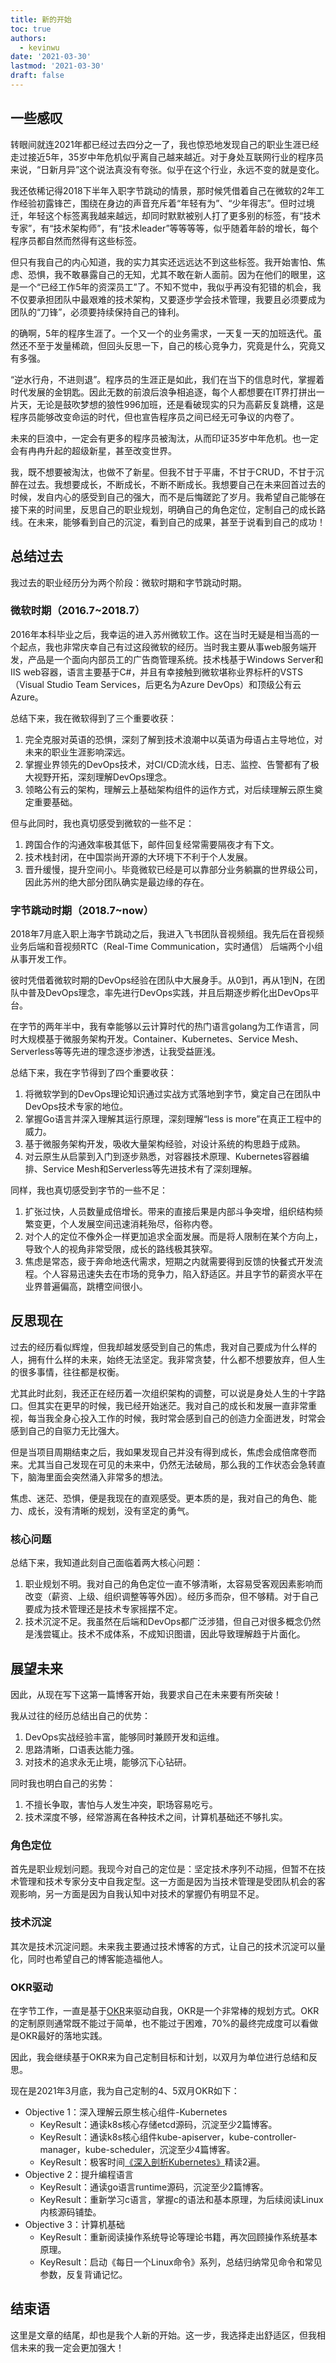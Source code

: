 ```yaml
---
title: 新的开始
toc: true
authors:
  - kevinwu
date: '2021-03-30'
lastmod: '2021-03-30'
draft: false
---
```


## 一些感叹
转眼间就连2021年都已经过去四分之一了，我也惊恐地发现自己的职业生涯已经走过接近5年，35岁中年危机似乎离自己越来越近。对于身处互联网行业的程序员来说，“日新月异”这个说法真没有夸张。似乎在这个行业，永远不变的就是变化。

我还依稀记得2018下半年入职字节跳动的情景，那时候凭借着自己在微软的2年工作经验初露锋芒，围绕在身边的声音充斥着“年轻有为”、“少年得志”。但时过境迁，年轻这个标签离我越来越远，却同时默默被别人打了更多别的标签，有“技术专家”，有“技术架构师”，有“技术leader”等等等等，似乎随着年龄的增长，每个程序员都自然而然得有这些标签。

但只有我自己的内心知道，我的实力其实还远远达不到这些标签。我开始害怕、焦虑、恐惧，我不敢暴露自己的无知，尤其不敢在新人面前。因为在他们的眼里，这是一个“已经工作5年的资深员工”了。不知不觉中，我似乎再没有犯错的机会，我不仅要承担团队中最艰难的技术架构，又要逐步学会技术管理，我要且必须要成为团队的“刀锋”，必须要持续保持自己的锋利。

的确啊，5年的程序生涯了。一个又一个的业务需求，一天复一天的加班迭代。虽然还不至于发量稀疏，但回头反思一下，自己的核心竞争力，究竟是什么，究竟又有多强。

“逆水行舟，不进则退”。程序员的生涯正是如此，我们在当下的信息时代，掌握着时代发展的金钥匙。因此无数的前浪后浪争相追逐，每个人都想要在IT界打拼出一片天，无论是鼓吹梦想的狼性996加班，还是看破现实的只为高薪反复跳槽，这是程序员能够改变命运的时代，但也宣告程序员之间已经无可争议的内卷了。

未来的巨浪中，一定会有更多的程序员被淘汰，从而印证35岁中年危机。也一定会有冉冉升起的超级新星，甚至改变世界。

我，既不想要被淘汰，也做不了新星。但我不甘于平庸，不甘于CRUD，不甘于沉醉在过去。我想要成长，不断成长，不断不断成长。我想要自己在未来回首过去的时候，发自内心的感受到自己的强大，而不是后悔蹉跎了岁月。我希望自己能够在接下来的时间里，反思自己的职业规划，明确自己的角色定位，定制自己的成长路线。在未来，能够看到自己的沉淀，看到自己的成果，甚至于说看到自己的成功！

## 总结过去
我过去的职业经历分为两个阶段：微软时期和字节跳动时期。

### 微软时期（2016.7~2018.7）
2016年本科毕业之后，我幸运的进入苏州微软工作。这在当时无疑是相当高的一个起点，我也非常庆幸自己有过这段微软的经历。当时我主要从事web服务端开发，产品是一个面向内部员工的广告商管理系统。技术栈基于Windows Server和IIS web容器，语言主要基于C#，并且有幸接触到微软堪称业界标杆的VSTS（Visual Studio Team Services，后更名为Azure DevOps）和顶级公有云Azure。

总结下来，我在微软得到了三个重要收获：
1. 完全克服对英语的恐惧，深刻了解到技术浪潮中以英语为母语占主导地位，对未来的职业生涯影响深远。
2. 掌握业界领先的DevOps技术，对CI/CD流水线，日志、监控、告警都有了极大视野开拓，深刻理解DevOps理念。
3. 领略公有云的架构，理解云上基础架构组件的运作方式，对后续理解云原生奠定重要基础。

但与此同时，我也真切感受到微软的一些不足：
1. 跨国合作的沟通效率极其低下，邮件回复经常需要隔夜才有下文。
2. 技术栈封闭，在中国崇尚开源的大环境下不利于个人发展。
3. 晋升缓慢，提升空间小。毕竟微软已经是可以靠部分业务躺赢的世界级公司，因此苏州的绝大部分团队确实是最边缘的存在。

### 字节跳动时期（2018.7~now）
2018年7月底入职上海字节跳动之后，我进入飞书团队音视频组。我先后在音视频业务后端和音视频RTC（Real-Time Communication，实时通信） 后端两个小组从事开发工作。

彼时凭借着微软时期的DevOps经验在团队中大展身手。从0到1，再从1到N，在团队中普及DevOps理念，率先进行DevOps实践，并且后期逐步孵化出DevOps平台。

在字节的两年半中，我有幸能够以云计算时代的热门语言golang为工作语言，同时大规模基于微服务架构开发。Container、Kubernetes、Service Mesh、Serverless等等先进的理念逐步渗透，让我受益匪浅。

总结下来，我在字节得到了四个重要收获：
1. 将微软学到的DevOps理论知识通过实战方式落地到字节，奠定自己在团队中DevOps技术专家的地位。
2. 掌握Go语言并深入理解其运行原理，深刻理解“less is more”在真正工程中的威力。
3. 基于微服务架构开发，吸收大量架构经验，对设计系统的构思趋于成熟。
4. 对云原生从启蒙到入门到逐步熟悉，对容器技术原理、Kubernetes容器编排、Service Mesh和Serverless等先进技术有了深刻理解。

同样，我也真切感受到字节的一些不足：
1. 扩张过快，人员数量成倍增长。带来的直接后果是内部斗争突增，组织结构频繁变更，个人发展空间迅速消耗殆尽，俗称内卷。
2. 对个人的定位不像外企一样更加追求全面发展。而是将人限制在某个方向上，导致个人的视角非常受限，成长的路线极其狭窄。
3. 焦虑是常态，疲于奔命地迭代需求，短期之内就需要得到反馈的快餐式开发流程。个人容易迅速失去在市场的竞争力，陷入舒适区。并且字节的薪资水平在业界普遍偏高，跳槽空间很小。

## 反思现在
过去的经历看似辉煌，但我却越发感受到自己的焦虑，我对自己要成为什么样的人，拥有什么样的未来，始终无法坚定。我非常贪婪，什么都不想要放弃，但人生的很多事情，往往都是权衡。

尤其此时此刻，我还正在经历着一次组织架构的调整，可以说是身处人生的十字路口。但其实在更早的时候，我已经开始迷茫。我对自己的成长和发展一直非常重视，每当我全身心投入工作的时候，我时常会感到自己的创造力全面迸发，时常会感到自己的自驱力无比强大。

但是当项目周期结束之后，我如果发现自己并没有得到成长，焦虑会成倍席卷而来。尤其当自己发现在可见的未来中，仍然无法破局，那么我的工作状态会急转直下，脑海里面会突然涌入非常多的想法。

焦虑、迷茫、恐惧，便是我现在的直观感受。更本质的是，我对自己的角色、能力、成长，没有清晰的规划，没有坚定的勇气。

### 核心问题
总结下来，我知道此刻自己面临着两大核心问题：
1. 职业规划不明。我对自己的角色定位一直不够清晰，太容易受客观因素影响而改变（薪资、上级、组织调整等等外因）。经历多而杂，但不够精。对于自己要成为技术管理还是技术专家摇摆不定。
2. 技术沉淀不足。我虽然在后端和DevOps都广泛涉猎，但自己对很多概念仍然是浅尝辄止。技术不成体系，不成知识图谱，因此导致理解趋于片面化。

## 展望未来
因此，从现在写下这第一篇博客开始，我要求自己在未来要有所突破！

我从过往的经历总结出自己的优势：
1. DevOps实战经验丰富，能够同时兼顾开发和运维。
2. 思路清晰，口语表达能力强。
3. 对技术的追求永无止境，能够沉下心钻研。

同时我也明白自己的劣势：
1. 不擅长争取，害怕与人发生冲突，职场容易吃亏。
2. 技术深度不够，经常游离在各种技术之间，计算机基础还不够扎实。

### 角色定位
首先是职业规划问题。我现今对自己的定位是：坚定技术序列不动摇，但暂不在技术管理和技术专家分支中自我定型。这一方面是因为当技术管理是受团队机会的客观影响，另一方面是因为自我认知中对技术的掌握仍有明显不足。

### 技术沉淀
其次是技术沉淀问题。未来我主要通过技术博客的方式，让自己的技术沉淀可以量化，同时也希望自己的博客能造福他人。

### OKR驱动
在字节工作，一直是基于[OKR](https://en.wikipedia.org/wiki/OKR)来驱动自我，OKR是一个非常棒的规划方式。OKR的定制原则通常既不能过于简单，也不能过于困难，70%的最终完成度可以看做是OKR最好的落地实践。

因此，我会继续基于OKR来为自己定制目标和计划，以双月为单位进行总结和反思。

现在是2021年3月底，我为自己定制的4、5双月OKR如下：

* Objective 1：深入理解云原生核心组件-Kubernetes
  * KeyResult：通读k8s核心存储etcd源码，沉淀至少2篇博客。
  * KeyResult：通读k8s核心组件kube-apiserver，kube-controller-manager，kube-scheduler，沉淀至少4篇博客。
  * KeyResult：极客时间[《深入剖析Kubernetes》](https://time.geekbang.org/column/intro/116)精读2遍。
* Objective 2：提升编程语言
  * KeyResult：通读go语言runtime源码，沉淀至少2篇博客。
  * KeyResult：重新学习c语言，掌握c的语法和基本原理，为后续阅读Linux内核源码铺垫。
* Objective 3：计算机基础
  * KeyResult：重新阅读操作系统导论等理论书籍，再次回顾操作系统基本原理。
  * KeyResult：启动《每日一个Linux命令》系列，总结归纳常见命令和常见参数，反复背诵记忆。

## 结束语
这里是文章的结尾，却也是我个人新的开始。这一步，我选择走出舒适区，但我相信未来的我一定会更加强大！